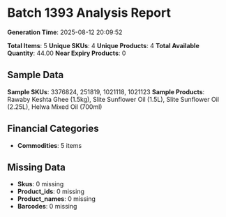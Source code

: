 # Batch 1393 Analysis Report

**Generation Time**: 2025-08-12 20:09:52

**Total Items**: 5
**Unique SKUs**: 4
**Unique Products**: 4
**Total Available Quantity**: 44.00
**Near Expiry Products**: 0

## Sample Data
**Sample SKUs**: 3376824, 251819, 1021118, 1021123
**Sample Products**: Rawaby Keshta Ghee (1.5kg), Slite Sunflower Oil (1.5L), Slite Sunflower Oil (2.25L), Helwa Mixed Oil (700ml)

## Financial Categories
- **Commodities**: 5 items

## Missing Data
- **Skus**: 0 missing
- **Product_ids**: 0 missing
- **Product_names**: 0 missing
- **Barcodes**: 0 missing
